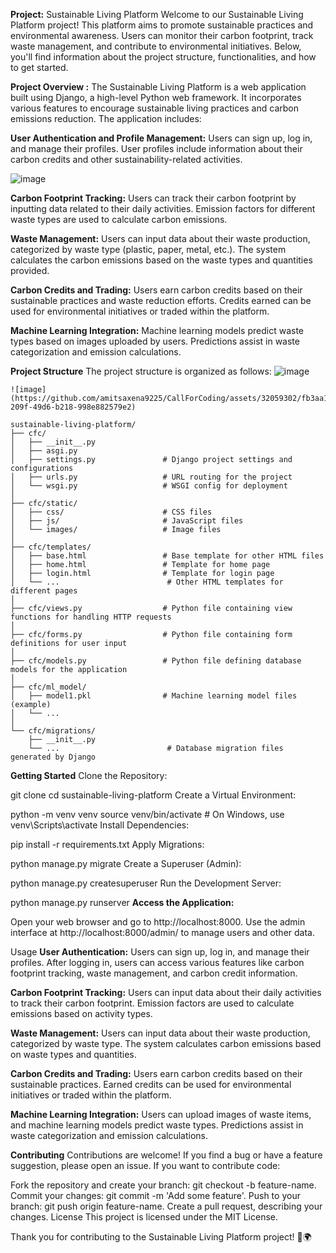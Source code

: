 ﻿**Project:**
Sustainable Living Platform
Welcome to our Sustainable Living Platform project! This platform aims to promote sustainable practices and environmental awareness. Users can monitor their carbon footprint, track waste management, and contribute to environmental initiatives. Below, you'll find information about the project structure, functionalities, and how to get started.

**Project Overview :**
The Sustainable Living Platform is a web application built using Django, a high-level Python web framework. It incorporates various features to encourage sustainable living practices and carbon emissions reduction. The application includes:

**User Authentication and Profile Management:**
Users can sign up, log in, and manage their profiles.
User profiles include information about their carbon credits and other sustainability-related activities.

![image](https://github.com/jayant2014/Call-For-Code-Sustainability/assets/12426734/2817d6d6-3c95-4887-a4a2-902f6a0b8aea)

**Carbon Footprint Tracking:**
Users can track their carbon footprint by inputting data related to their daily activities.
Emission factors for different waste types are used to calculate carbon emissions.

**Waste Management:**
Users can input data about their waste production, categorized by waste type (plastic, paper, metal, etc.).
The system calculates the carbon emissions based on the waste types and quantities provided.

**Carbon Credits and Trading:**
Users earn carbon credits based on their sustainable practices and waste reduction efforts.
Credits earned can be used for environmental initiatives or traded within the platform.

**Machine Learning Integration:**
Machine learning models predict waste types based on images uploaded by users.
Predictions assist in waste categorization and emission calculations.

**Project Structure**
The project structure is organized as follows:
![image](https://github.com/amitsaxena9225/CallForCoding/assets/32059302/99db3355-0685-45c9-a041-d96b77f3db26)

```
![image](https://github.com/amitsaxena9225/CallForCoding/assets/32059302/fb3aa11c-209f-49d6-b218-998e882579e2)

sustainable-living-platform/
├── cfc/
│   ├── __init__.py
│   ├── asgi.py
│   ├── settings.py               # Django project settings and configurations
│   ├── urls.py                   # URL routing for the project
│   └── wsgi.py                   # WSGI config for deployment
│
├── cfc/static/
│   ├── css/                      # CSS files
│   ├── js/                       # JavaScript files
│   └── images/                   # Image files
│
├── cfc/templates/
│   ├── base.html                 # Base template for other HTML files
│   ├── home.html                 # Template for home page
│   ├── login.html                # Template for login page
│   └── ...                        # Other HTML templates for different pages
│
├── cfc/views.py                  # Python file containing view functions for handling HTTP requests
│
├── cfc/forms.py                  # Python file containing form definitions for user input
│
├── cfc/models.py                 # Python file defining database models for the application
│
├── cfc/ml_model/
│   ├── model1.pkl                # Machine learning model files (example)
│   └── ...
│
└── cfc/migrations/
    ├── __init__.py
    └── ...                        # Database migration files generated by Django

```
**Getting Started**
Clone the Repository:



git clone <repository-url>
cd sustainable-living-platform
Create a Virtual Environment:



python -m venv venv
source venv/bin/activate  # On Windows, use venv\Scripts\activate
Install Dependencies:



pip install -r requirements.txt
Apply Migrations:


python manage.py migrate
Create a Superuser (Admin):


python manage.py createsuperuser
Run the Development Server:


python manage.py runserver
**Access the Application:**

Open your web browser and go to http://localhost:8000.
Use the admin interface at http://localhost:8000/admin/ to manage users and other data.

Usage
**User Authentication:**
Users can sign up, log in, and manage their profiles.
After logging in, users can access various features like carbon footprint tracking, waste management, and carbon credit information.

**Carbon Footprint Tracking:**
Users can input data about their daily activities to track their carbon footprint.
Emission factors are used to calculate emissions based on activity types.

**Waste Management:**
Users can input data about their waste production, categorized by waste type.
The system calculates carbon emissions based on waste types and quantities.

**Carbon Credits and Trading:**
Users earn carbon credits based on their sustainable practices.
Earned credits can be used for environmental initiatives or traded within the platform.

**Machine Learning Integration:**
Users can upload images of waste items, and machine learning models predict waste types.
Predictions assist in waste categorization and emission calculations.

**Contributing**
Contributions are welcome! If you find a bug or have a feature suggestion, please open an issue. If you want to contribute code:

Fork the repository and create your branch: git checkout -b feature-name.
Commit your changes: git commit -m 'Add some feature'.
Push to your branch: git push origin feature-name.
Create a pull request, describing your changes.
License
This project is licensed under the MIT License.

Thank you for contributing to the Sustainable Living Platform project! 🌱🌍




